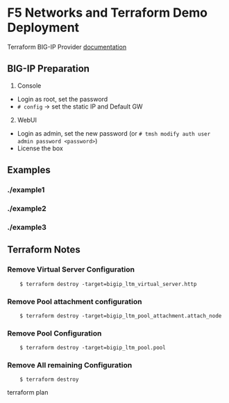 # F5 Networks and Terraform Demo Deployment

Terraform BIG-IP Provider [documentation](https://www.terraform.io/docs/providers/bigip/index.html)

## BIG-IP Preparation

1. Console
  * Login as root, set the password
  * `# config` -> set the static IP and Default GW
2. WebUI
  * Login as admin, set the new password (or `# tmsh modify auth user admin password <password>`)
  * License the box

## Examples

### ./example1

### ./example2

### ./example3

## Terraform Notes

### Remove Virtual Server Configuration
        $ terraform destroy -target=bigip_ltm_virtual_server.http

### Remove Pool attachment configuration

        $ terraform destroy -target=bigip_ltm_pool_attachment.attach_node

### Remove Pool Configuration

        $ terraform destroy -target=bigip_ltm_pool.pool

### Remove All remaining Configuration

        $ terraform destroy

terraform plan


